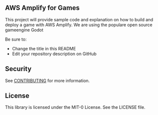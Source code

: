 ## AWS Amplify for Games

This project will provide sample code and explanation on how to build and deploy a game with AWS Amplify.
We are using the populare open source gameengine Godot

Be sure to:

* Change the title in this README
* Edit your repository description on GitHub

## Security

See [CONTRIBUTING](CONTRIBUTING.md#security-issue-notifications) for more information.

## License

This library is licensed under the MIT-0 License. See the LICENSE file.

